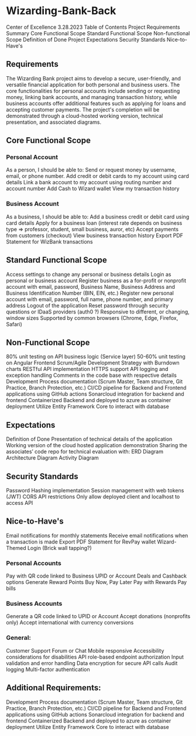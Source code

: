 # Wizarding-Bank-Back

Center of Excellence
3.28.2023
Table of Contents
Project Requirements
Summary
Core Functional Scope
Standard Functional Scope
Non-functional Scope
Definition of Done
Project Expectations
Security Standards
Nice-to-Have's

## Requirements

The Wizarding Bank project aims to develop a secure, user-friendly, and versatile financial
application for both personal and business users. The core functionalities for personal
accounts include sending or requesting money, linking bank accounts, and managing
transaction history, while business accounts offer additional features such as applying
for loans and accepting customer payments. The project's completion will be
demonstrated through a cloud-hosted working version, technical presentation, and
associated diagrams.

## Core Functional Scope

### Personal Account

As a person, I should be able to:
Send or request money by username, email, or phone number.
Add credit or debit cards to my account using card details
Link a bank account to my account using routing number and account number
Add Cash to Wizard wallet
View my transaction history


### Business Account

As a business, I should be able to:
Add a business credit or debit card using card details
Apply for a business loan (interest rate depends on business type => professor, student, small business, auror, etc)
Accept payments from customers (checkout)
View business transaction history
Export PDF Statement for WizBank transactions

## Standard Functional Scope
Access settings to change any personal or business details
Login as personal or business account
Register business as a for-profit or nonprofit account with email, password, Business Name, Business Address and Business Identification Number (BIN, EIN, etc.)
Register new personal account with email, password, full name, phone number, and primary address
Logout of the application
Reset password through security questions or IDaaS providers (auth0 ?)
Responsive to different, or changing, window sizes
Supported by common browsers (Chrome, Edge, Firefox, Safari)

## Non-Functional Scope
80% unit testing on API business logic (Service layer)
50-60% unit testing on Angular Frontend
Scrum/Agile Development Strategy with Burndown charts
RESTful API implementation
HTTPS support
API logging and exception handling
Comments in the code base with respective details
Development Process documentation (Scrum Master, Team structure, Git Practice, Branch Protection, etc.)
CI/CD pipeline for Backend and Frontend applications using GitHub actions
Sonarcloud integration for backend and frontend
Containerized Backend and deployed to azure as container deployment
Utilize Entity Framework Core to interact with database

## Expectations
Definition of Done
Presentation of technical details of the application
Working version of the cloud hosted application demonstration
Sharing the associates’ code repo for technical evaluation with:
ERD Diagram
Architecture Diagram
Activity Diagram

## Security Standards
Password Hashing implementation
Session management with web tokens (JWT)
CORS API restrictions
Only allow deployed client and localhost to access API

## Nice-to-Have's
Email notifications for monthly statements
Receive email notifications when a transaction is made
Export PDF Statement for RevPay wallet
Wizard-Themed Login (Brick wall tapping?)

### Personal Accounts
Pay with QR code linked to Business UPID or Account
Deals and Cashback options
Generate Reward Points
Buy Now, Pay Later
Pay with Rewards
Pay bills

### Business Accounts
Generate a QR code linked to UPID or Account
Accept donations (nonprofits only)
Accept international with currency conversions

### General:
Customer Support Forum or Chat
Mobile responsive
Accessibility considerations for disabilities
API role-based endpoint authorization
Input validation and error handling
Data encryption for secure API calls
Audit logging
Multi-factor authentication
	
## Additional Requirements: 
Development Process documentation (Scrum Master, Team structure, Git Practice, Branch Protection, etc.)
CI/CD pipeline for Backend and Frontend applications using GitHub actions
Sonarcloud integration for backend and frontend
Containerized Backend and deployed to azure as container deployment
Utilize Entity Framework Core to interact with database
